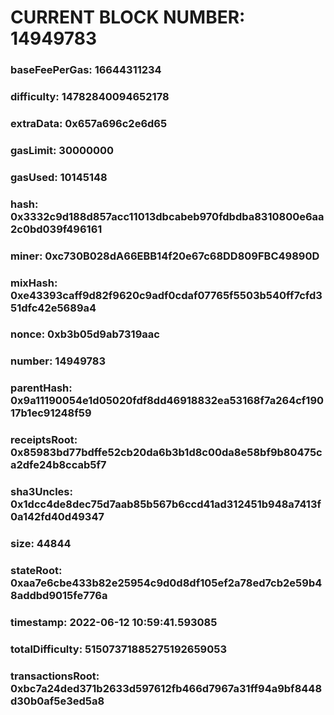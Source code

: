 # CURRENT BLOCK NUMBER: 14949783

### baseFeePerGas: 16644311234
### difficulty: 14782840094652178
### extraData: 0x657a696c2e6d65
### gasLimit: 30000000
### gasUsed: 10145148
### hash: 0x3332c9d188d857acc11013dbcabeb970fdbdba8310800e6aa2c0bd039f496161
### miner: 0xc730B028dA66EBB14f20e67c68DD809FBC49890D
### mixHash: 0xe43393caff9d82f9620c9adf0cdaf07765f5503b540ff7cfd351dfc42e5689a4
### nonce: 0xb3b05d9ab7319aac
### number: 14949783
### parentHash: 0x9a11190054e1d05020fdf8dd46918832ea53168f7a264cf19017b1ec91248f59
### receiptsRoot: 0x85983bd77bdffe52cb20da6b3b1d8c00da8e58bf9b80475ca2dfe24b8ccab5f7
### sha3Uncles: 0x1dcc4de8dec75d7aab85b567b6ccd41ad312451b948a7413f0a142fd40d49347
### size: 44844
### stateRoot: 0xaa7e6cbe433b82e25954c9d0d8df105ef2a78ed7cb2e59b48addbd9015fe776a
### timestamp: 2022-06-12 10:59:41.593085
### totalDifficulty: 51507371885275192659053
### transactionsRoot: 0xbc7a24ded371b2633d597612fb466d7967a31ff94a9bf8448d30b0af5e3ed5a8
